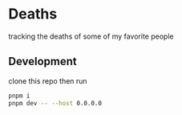 # Deaths

tracking the deaths of some of my favorite people

## Development

clone this repo then run

```sh
pnpm i
pnpm dev -- --host 0.0.0.0
```
